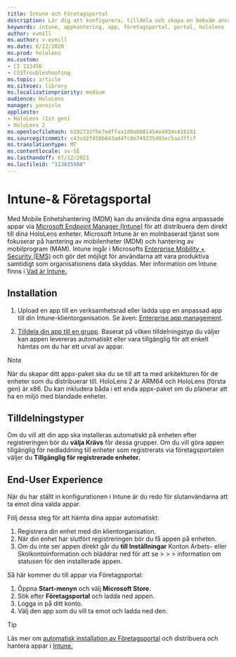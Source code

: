 ```yaml
---
title: Intune och Företagsportal
description: Lär dig att konfigurera, tilldela och skapa en bekväm användarupplevelse med Intune, hantering av mobila enheter och företagsportalen.
keywords: intune, apphantering, app, företagsportal, portal, hololens
author: evmill
ms.author: v-evmill
ms.date: 6/22/2020
ms.prod: hololens
ms.custom:
- CI 111456
- CSSTroubleshooting
ms.topic: article
ms.sitesec: library
ms.localizationpriority: medium
audience: HoloLens
manager: yannisle
appliesto:
- HoloLens (1st gen)
- HoloLens 2
ms.openlocfilehash: b192732f5e7edffaa1d0ab081454e4034c416191
ms.sourcegitcommit: c43cd2f450b643ad4fc8e749235d03ec5aa3ffcf
ms.translationtype: MT
ms.contentlocale: sv-SE
ms.lasthandoff: 07/12/2021
ms.locfileid: "113635508"
---
```

# <a name="intune--company-portal"></a>Intune-& Företagsportal

Med Mobile Enhetshantering (MDM) kan du använda dina egna anpassade appar via [Microsoft Endpoint Manager (Intune)](/intune/windows-holographic-for-business) för att distribuera dem direkt till dina HoloLens enheter. Microsoft Intune är en molnbaserad tjänst som fokuserar på hantering av mobilenheter (MDM) och hantering av mobilprogram (MAM). Intune ingår i Microsofts [Enterprise Mobility + Security (EMS)](https://www.microsoft.com/microsoft-365/enterprise-mobility-security) och gör det möjligt för användarna att vara produktiva samtidigt som organisationens data skyddas. Mer information om Intune finns i [Vad är Intune.](/mem/intune/fundamentals/what-is-intune)

## <a name="setup"></a>Installation

1. Upload en app till en verksamhetsrad eller ladda upp en anpassad app till din Intune-klientorganisation. Se även: [Enterprise app management](/windows/client-management/mdm/enterprise-app-management).

2. [Tilldela din app till en grupp](/mem/intune/apps/apps-deploy). Baserat på vilken tilldelningstyp du väljer kan appen levereras automatiskt eller vara tillgänglig för att enkelt hämtas om du har ett urval av appar.

> [!NOTE]
> När du skapar ditt appx-paket ska du se till att ta med arkitekturen för de enheter som du distribuerar till. HoloLens 2 är ARM64 och HoloLens (första gen) är x86. Du kan inkludera båda i ett enda appx-paket om du planerar att ha en miljö med blandade enheter.

## <a name="assignment-types"></a>Tilldelningstyper

Om du vill att din app ska installeras automatiskt på enheten efter registreringen bör du **välja Krävs** för dessa grupper.
Om du vill göra appen tillgänglig för nedladdning till enheter som registrerats via företagsportalen väljer du **Tillgänglig för registrerade enheter.**

## <a name="end-user-experience"></a>End-User Experience

När du har ställt in konfigurationen i Intune är du redo för slutanvändarna att ta emot dina valda appar.

Följ dessa steg för att hämta dina appar automatiskt:

1. Registrera din enhet med din klientorganisation.
2. När din enhet har slutfört registreringen bör du få appen på enheten.
3. Om du inte ser appen direkt går du **till Inställningar** Konton Arbets- eller Skolkontoinformation och bläddrar ned för att se  >    >    >   information om statusen för den installerade appen.

Så här kommer du till appar via Företagsportal:

1. Öppna **Start-menyn** och välj **Microsoft Store**.
2. Sök efter **Företagsportal** och ladda ned appen.
3. Logga in på ditt konto.
4. Välj den app som du vill ta emot och ladda ned den.

> [!Tip]
> Läs mer om [automatisk installation av Företagsportal](/mem/intune/apps/company-portal-app) och distribuera och hantera appar i [Intune.](/mem/intune/fundamentals/windows-holographic-for-business#deploy-and-manage-apps)
